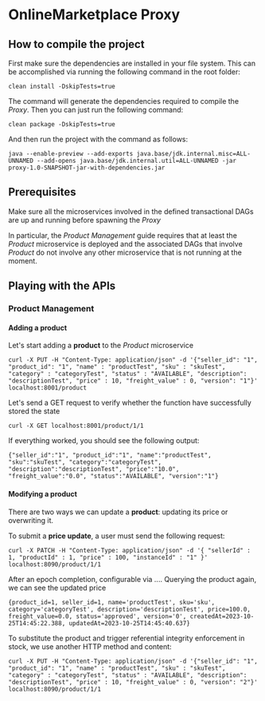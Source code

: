 # OnlineMarketplace Proxy

## How to compile the project

First make sure the dependencies are installed in your file system. This can be accomplished via running the following command in the root folder:

```
clean install -DskipTests=true
```

The command will generate the dependencies required to compile the <i>Proxy</i>. Then you can just run the following command:
```
clean package -DskipTests=true
```

And then run the project with the command as follows:
```
java --enable-preview --add-exports java.base/jdk.internal.misc=ALL-UNNAMED --add-opens java.base/jdk.internal.util=ALL-UNNAMED -jar proxy-1.0-SNAPSHOT-jar-with-dependencies.jar
```

## Prerequisites

Make sure all the microservices involved in the defined transactional DAGs are up and running before spawning the <i>Proxy</i>

In particular, the <i>Product Management</i> guide requires that at least the <i>Product</i> microservice is deployed and the associated DAGs that involve <i>Product</i> do not involve any other microservice that is not running at the moment.

## Playing with the APIs

### <a name="product"></a>Product Management

#### Adding a product 
Let's start adding a <b>product</b> to the <i>Product</i> microservice
```
curl -X PUT -H "Content-Type: application/json" -d '{"seller_id": "1", "product_id": "1", "name" : "productTest", "sku" : "skuTest", "category" : "categoryTest", "status" : "AVAILABLE", "description": "descriptionTest", "price" : 10, "freight_value" : 0, "version": "1"}' localhost:8001/product
```

Let's send a GET request to verify whether the function have successfully stored the state
```
curl -X GET localhost:8001/product/1/1
```

If everything worked, you should see the following output:

```
{"seller_id":"1", "product_id":"1", "name":"productTest", "sku":"skuTest", "category":"categoryTest", "description":"descriptionTest", "price":"10.0", "freight_value":"0.0", "status":"AVAILABLE", "version":"1"}
```

#### Modifying a product

There are two ways we can update a <b>product</b>: updating its price or overwriting it.

To submit a <b>price update</b>, a user must send the following request:
```
curl -X PATCH -H "Content-Type: application/json" -d '{ "sellerId" : 1, "productId" : 1, "price" : 100, "instanceId" : "1" }' localhost:8090/product/1/1
```

After an epoch completion, configurable via  .... Querying the product again, we can see the updated price

```
{product_id=1, seller_id=1, name='productTest', sku='sku', category='categoryTest', description='descriptionTest', price=100.0, freight_value=0.0, status='approved', version='0', createdAt=2023-10-25T14:45:22.388, updatedAt=2023-10-25T14:45:40.637}
```

To substitute the product and trigger referential integrity enforcement in stock, we use another HTTP method and content:

```
curl -X PUT -H "Content-Type: application/json" -d '{"seller_id": "1", "product_id": "1", "name" : "productTest", "sku" : "skuTest", "category" : "categoryTest", "status" : "AVAILABLE", "description": "descriptionTest", "price" : 10, "freight_value" : 0, "version": "2"}' localhost:8090/product/1/1
```

